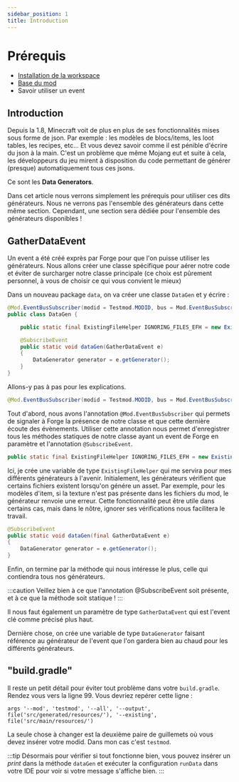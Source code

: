 ```yaml
---
sidebar_position: 1
title: Introduction
---
```


# Prérequis

- [Installation de la workspace](../bases/installation.md)
- [Base du mod](../bases/base_du_mod.md)
- Savoir utiliser un event

## Introduction

Depuis la 1.8, Minecraft voit de plus en plus de ses fonctionnalités mises sous forme de
json. Par exemple : les modèles de blocs/items, les loot tables, les recipes, etc...
Et vous devez savoir comme il est pénible d'écrire du json à la main. C'est un problème
que même Mojang eut et suite à cela, les développeurs du jeu mirent à disposition du
code permettant de générer (presque) automatiquement tous ces jsons.

Ce sont les **Data Generators**.

Dans cet article nous verrons simplement les prérequis pour utiliser ces dits générateurs.
Nous ne verrons pas l'ensemble des générateurs dans cette même section. Cependant, une
section sera dédiée pour l'ensemble des générateurs disponibles !

## GatherDataEvent

Un event a été créé exprès par Forge pour que l'on puisse utiliser les générateurs.
Nous allons créer une classe spécifique pour aérer notre code et éviter de surcharger
notre classe principale (ce choix est pûrement personnel, à vous de choisir ce qui
vous convient le mieux)

Dans un nouveau package `data`, on va créer une classe `DataGen` et y écrire :

````java
@Mod.EventBusSubscriber(modid = Testmod.MODID, bus = Mod.EventBusSubscriber.Bus.MOD)
public class DataGen {

    public static final ExistingFileHelper IGNORING_FILES_EFH = new ExistingFileHelper(Collections.emptyList(), Sets.newConcurrentHashSet(), false, null, null);

    @SubscribeEvent
    public static void dataGen(GatherDataEvent e)
    {
        DataGenerator generator = e.getGenerator();
    }
}
````

Allons-y pas à pas pour les explications.

````java
@Mod.EventBusSubscriber(modid = Testmod.MODID, bus = Mod.EventBusSubscriber.Bus.MOD)
````

Tout d'abord, nous avons l'annotation ``@Mod.EventBusSubscriber`` qui permets de signaler
à Forge la présence de notre classe et que cette dernière écoute des évènements.
Utiliser cette annotation nous permet d'enregistrer tous les méthodes statiques de notre
classe ayant un event de Forge en paramètre et l'annotation `@SubscribeEvent`.

````java
public static final ExistingFileHelper IGNORING_FILES_EFH = new ExistingFileHelper(Collections.emptyList(), Sets.newConcurrentHashSet(), false, null, null);
````

Ici, je crée une variable de type `ExistingFileHelper` qui me servira pour mes différents
générateurs à l'avenir. Initialement, les générateurs vérifient que certains fichiers existent
lorsqu'on génére un asset. Par exemple, pour les modèles d'item, si la texture n'est pas
présente dans les fichiers du mod, le générateur renvoie une erreur. Cette fonctionnalité
peut être utile dans certains cas, mais dans le nôtre, ignorer ses vérifications
nous facilitera le travail.

````java
@SubscribeEvent
public static void dataGen(final GatherDataEvent e)
{
    DataGenerator generator = e.getGenerator();
}
````

Enfin, on termine par la méthode qui nous intéresse le plus, celle qui contiendra tous
nos générateurs.

:::caution
Veillez bien à ce que l'annotation @SubscribeEvent soit présente, et à ce que la méthode
soit statique !
:::

Il nous faut également un paramètre de type `GatherDataEvent` qui est l'event clé comme
précisé plus haut.

Dernière chose, on crée une variable de type `DataGenerator` faisant référence au générateur
de l'event que l'on gardera bien au chaud pour les différents générateurs.

## "build.gradle"

Il reste un petit détail pour éviter tout problème dans votre ``build.gradle``.
Rendez vous vers la ligne 99. Vous devriez repérer cette ligne :

````text
args '--mod', 'testmod', '--all', '--output', file('src/generated/resources/'), '--existing', file('src/main/resources/')
````

La seule chose à changer est la deuxième paire de guillemets où vous devez insérer
votre modid. Dans mon cas c'est ``testmod``.

:::tip
Désormais pour vérifier si tout fonctionne bien, vous pouvez insérer un *print* dans la
méthode ``dataGen`` et exécuter la configuration ``runData`` dans votre IDE pour voir si votre
message s'affiche bien.
:::